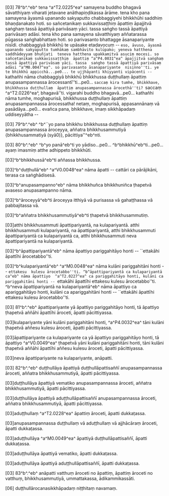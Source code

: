 [03] 78^b^.^eb^ tena ^a^T2.0225^ea^ samayena buddho bhagavā sāvatthiyaṃ viharati jetavane anāthapiṇḍikassa ārāme.  tena kho pana samayena āyasmā upanando sakyaputto chabbaggiyehi bhikkhūhi saddhiṃ bhaṇḍanakato  hoti. so sañcetanikaṃ sukkavissaṭṭhiṃ āpattiṃ āpajjitvā saṅghaṃ tassā āpattiyā  parivāsaṃ yāci. tassa saṅgho tassā āpattiyā parivāsaṃ adāsi. tena kho pana  samayena sāvatthiyaṃ aññatarassa pūgassa saṅghabhattaṃ hoti. so parivasanto bhattagge āsanapariyante  nisīdi. chabbaggiyā bhikkhū te upāsake etadavocuṃ -- ``eso, āvuso, āyasmā  upanando sakyaputto tumhākaṃ sambhāvito kulūpako; yeneva hatthena saddhādeyyaṃ bhuñjati  teneva hatthena upakkamitvā asuciṃ mocesi. so sañcetanikaṃ sukkavissaṭṭhiṃ  āpattiṃ ^a^P4.0031^ea^ āpajjitvā saṅghaṃ tassā āpattiyā parivāsaṃ yāci. tassa  saṅgho tassā āpattiyā parivāsaṃ adāsi ^a^M0.0047^ea^. so parivasanto āsanapariyante  nisinno''ti. ye te bhikkhū appicchā...pe0... te ujjhāyanti khiyyanti vipācenti --  ``kathañhi nāma chabbaggiyā bhikkhū bhikkhussa duṭṭhullaṃ āpattiṃ anupasampannassa  ārocessantī''ti...pe0... ``saccaṃ kira tumhe, bhikkhave, bhikkhussa duṭṭhullaṃ  āpattiṃ anupasampannassa ārocethā''ti? ``saccaṃ ^a^T2.0226^ea^, bhagavā''ti. vigarahi buddho  bhagavā...pe0... kathañhi nāma tumhe, moghapurisā, bhikkhussa duṭṭhullaṃ āpattiṃ  anupasampannassa ārocessatha! netaṃ, moghapurisā, appasannānaṃ vā pasādāya...pe0...  evañca pana, bhikkhave, imaṃ sikkhāpadaṃ uddiseyyātha --

[03] 79^b^.^eb^ ^b^``yo pana bhikkhu bhikkhussa duṭṭhullaṃ āpattiṃ anupasampannassa  āroceyya, aññatra bhikkhusammutiyā {bhikkhusammatiyā (syā0)}, pācittiya''^eb^nti.

[03] 80^b^.^eb^ ^b^yo panā^eb^ti yo yādiso...pe0... ^b^bhikkhū^eb^ti...pe0... ayaṃ imasmiṃ atthe  adhippeto bhikkhūti.

[03]^b^bhikkhussā^eb^ti aññassa bhikkhussa.

[03]^b^duṭṭhullā^eb^ ^a^V0.0048^ea^ nāma āpatti -- cattāri ca pārājikāni, terasa ca saṅghādisesā.

[03]^b^anupasampanno^eb^ nāma bhikkhuñca bhikkhuniñca ṭhapetvā avaseso anupasampanno nāma.

[03]^b^āroceyyā^eb^ti āroceyya itthiyā vā purisassa vā gahaṭṭhassa vā pabbajitassa  vā.

[03]^b^aññatra bhikkhusammutiyā^eb^ti ṭhapetvā bhikkhusammutiṃ.

[03]atthi bhikkhusammuti āpattipariyantā, na kulapariyantā. atthi bhikkhusammuti  kulapariyantā, na āpattipariyantā, atthi bhikkhusammuti āpattipariyantā  ca kulapariyantā ca, atthi bhikkhusammuti neva āpattipariyantā na kulapariyantā.

[03]^b^āpattipariyantā^eb^ nāma āpattiyo pariggahitāyo honti -- ``ettakāhi āpattīhi  ārocetabbo''ti.

[03]^b^kulapariyantā^eb^ ^a^M0.0048^ea^ nāma kulāni pariggahitāni honti -- ``ettakesu  kulesu ārocetabbo''ti. ^b^āpattipariyantā ca kulapariyantā ca^eb^ nāma āpattiyo  ^a^T2.0227^ea^ ca pariggahitāyo honti, kulāni ca pariggahitāni honti -- ``ettakāhi āpattīhi  ettakesu kulesu ārocetabbo''ti. ^b^neva āpattipariyantā na kulapariyantā^eb^  nāma āpattiyo ca apariggahitāyo honti, kulāni ca apariggahitāni honti --  ``ettakāhi āpattīhi ettakesu kulesu ārocetabbo''ti.

[03] 81^b^.^eb^ āpattipariyante yā āpattiyo pariggahitāyo honti, tā āpattiyo ṭhapetvā  aññāhi āpattīhi āroceti, āpatti pācittiyassa.

[03]kulapariyante yāni kulāni pariggahitāni honti, ^a^P4.0032^ea^ tāni kulāni ṭhapetvā  aññesu kulesu āroceti, āpatti pācittiyassa.

[03]āpattipariyante ca kulapariyante ca yā āpattiyo pariggahitāyo honti, tā  āpattiyo ^a^V0.0049^ea^ ṭhapetvā yāni kulāni pariggahitāni honti, tāni kulāni ṭhapetvā  aññāhi āpattīhi aññesu kulesu āroceti, āpatti pācittiyassa.

[03]neva āpattipariyante na kulapariyante, anāpatti.

[03] 82^b^.^eb^ duṭṭhullāya āpattiyā duṭṭhullāpattisaññī anupasampannassa āroceti, aññatra  bhikkhusammutiyā, āpatti pācittiyassa.

[03]duṭṭhullāya āpattiyā vematiko anupasampannassa āroceti, aññatra bhikkhusammutiyā,  āpatti pācittiyassa.

[03]duṭṭhullāya āpattiyā aduṭṭhullāpattisaññī anupasampannassa āroceti, aññatra bhikkhusammutiyā,  āpatti pācittiyassa.

[03]aduṭṭhullaṃ ^a^T2.0228^ea^ āpattiṃ āroceti, āpatti dukkaṭassa.

[03]anupasampannassa duṭṭhullaṃ vā aduṭṭhullaṃ vā ajjhācāraṃ āroceti, āpatti dukkaṭassa.

[03]aduṭṭhullāya ^a^M0.0049^ea^ āpattiyā duṭṭhullāpattisaññī, āpatti dukkaṭassa.

[03]aduṭṭhullāya āpattiyā vematiko, āpatti dukkaṭassa.

[03]aduṭṭhullāya āpattiyā aduṭṭhullāpattisaññī, āpatti dukkaṭassa.

[03] 83^b^.^eb^ anāpatti vatthuṃ āroceti no āpattiṃ, āpattiṃ āroceti no vatthuṃ,  bhikkhusammutiyā, ummattakassa, ādikammikassāti.

[06] duṭṭhullārocanasikkhāpadaṃ niṭṭhitaṃ navamaṃ.